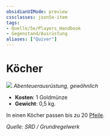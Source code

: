 ```yaml
---
obsidianUIMode: preview
cssclasses: json5e-item
tags:
- Quelle/5e/Players_Handbook
- Gegenstand/Ausrüstung
aliases: ["Quiver"]
---
```

# Köcher
![](../../../99%20-%20Setup/Files/Bildersammlung/Symbolik/Gegenstände.webp#token)
*Abenteuerausrüstung, gewöhnlich*

- **Kosten**: 1 Goldmünze
- **Gewicht**: 0,5 kg.

In einen Köcher passen bis zu 20 [Pfeile](Pfeil.md).

*Quelle: SRD / Grundregelwerk*